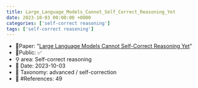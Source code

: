 ```yaml
---
title: Large_Language_Models_Cannot_Self_Correct_Reasoning_Yet
date: 2023-10-03 00:00:00 +0800
categories: ['self-correct reasoning']
tags: ['self-correct reasoning']
---
```


- 📙Paper: "[Large Language Models Cannot Self-Correct Reasoning Yet](https://www.semanticscholar.org/paper/Large-Language-Models-Cannot-Self-Correct-Reasoning-Huang-Chen/6d4bacb69923e1e94fb4de468b939ce6db32fb51)"
- 🔑Public: ✅
- ⚲ area: Self-correct reasoning
- 📅 Date: 2023-10-03
- 🔎 Taxonomy: advanced / self-correction
- 📝 #References: 49
